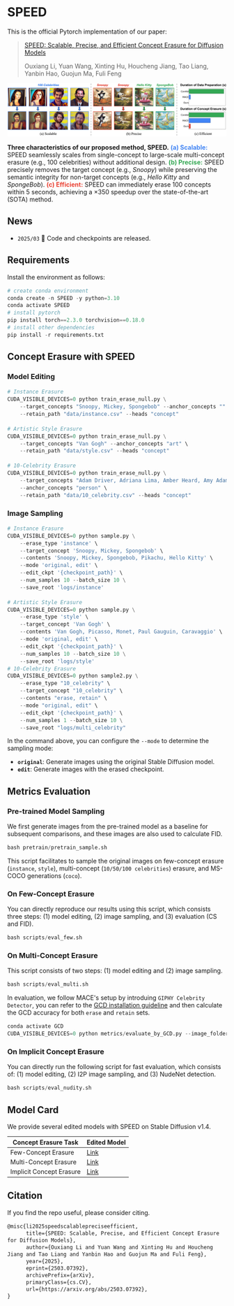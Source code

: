# SPEED
This is the official Pytorch implementation of our paper:

> [SPEED: Scalable, Precise, and Efficient Concept Erasure for Diffusion Models](https://arxiv.org/abs/2503.07392)
>
> Ouxiang Li, Yuan Wang, Xinting Hu, Houcheng Jiang, Tao Liang, Yanbin Hao, Guojun Ma, Fuli Feng

![teaser](assets/teaser.jpeg)

**Three characteristics of our proposed method, SPEED.** <span style="color:#4285F4"><b>  (a) Scalable:</b></span> SPEED seamlessly scales from single-concept to large-scale multi-concept erasure (e.g., 100 celebrities) without additional design.  <span style="color:#34A853"><b>(b) Precise:</b></span> SPEED precisely removes the target concept (e.g., *Snoopy*) while preserving the semantic integrity for non-target concepts (e.g., *Hello Kitty* and *SpongeBob*).  <span style="color:#EA4335"><b>(c) Efficient:</b></span> SPEED can immediately erase 100 concepts within 5 seconds, achieving a ×350 speedup over the state-of-the-art (SOTA) method.

## News
- `2025/03` :star2: Code and checkpoints are released.

## Requirements

Install the environment as follows:

```python
# create conda environment
conda create -n SPEED -y python=3.10
conda activate SPEED
# install pytorch 
pip install torch==2.3.0 torchvision==0.18.0
# install other dependencies
pip install -r requirements.txt
```

## Concept Erasure with SPEED

### Model Editing

```python
# Instance Erasure
CUDA_VISIBLE_DEVICES=0 python train_erase_null.py \
    --target_concepts "Snoopy, Mickey, Spongebob" --anchor_concepts "" \
    --retain_path "data/instance.csv" --heads "concept"

# Artistic Style Erasure
CUDA_VISIBLE_DEVICES=0 python train_erase_null.py \
    --target_concepts "Van Gogh" --anchor_concepts "art" \
    --retain_path "data/style.csv" --heads "concept"

# 10-Celebrity Erasure
CUDA_VISIBLE_DEVICES=0 python train_erase_null.py \
    --target_concepts "Adam Driver, Adriana Lima, Amber Heard, Amy Adams, Andrew Garfield, Angelina Jolie, Anjelica Huston, Anna Faris, Anna Kendrick, Anne Hathaway" \
    --anchor_concepts "person" \
    --retain_path "data/10_celebrity.csv" --heads "concept"
```

### Image Sampling

```python
# Instance Erasure
CUDA_VISIBLE_DEVICES=0 python sample.py \
    --erase_type 'instance' \
    --target_concept 'Snoopy, Mickey, Spongebob' \
    --contents 'Snoopy, Mickey, Spongebob, Pikachu, Hello Kitty' \
    --mode 'original, edit' \
    --edit_ckpt '{checkpoint_path}' \
    --num_samples 10 --batch_size 10 \
    --save_root 'logs/instance'

# Artistic Style Erasure
CUDA_VISIBLE_DEVICES=0 python sample.py \
    --erase_type 'style' \
    --target_concept 'Van Gogh' \
    --contents 'Van Gogh, Picasso, Monet, Paul Gauguin, Caravaggio' \
    --mode 'original, edit' \
    --edit_ckpt '{checkpoint_path}' \
    --num_samples 10 --batch_size 10 \
    --save_root 'logs/style'
# 10-Celebrity Erasure
CUDA_VISIBLE_DEVICES=0 python sample2.py \
    --erase_type "10_celebrity" \
    --target_concept "10_celebrity" \
    --contents "erase, retain" \
    --mode "original, edit" \
    --edit_ckpt '{checkpoint_path}' \
    --num_samples 1 --batch_size 10 \
    --save_root "logs/multi_celebrity"
```

In the command above, you can configure the `--mode` to determine the sampling mode:

- **`original`**: Generate images using the original Stable Diffusion model.
- **`edit`**: Generate images with the erased checkpoint.


## Metrics Evaluation

### Pre-trained Model Sampling

We first generate images from the pre-trained model as a baseline for subsequent comparisons, and these images are also used to calculate FID.

```python
bash pretrain/pretrain_sample.sh
```

This script facilitates to sample the original images on few-concept erasure (`instance`, `style`), multi-concept (`10/50/100 celebrities`) erasure, and MS-COCO generations (`coco`).

### On Few-Concept Erasure

You can directly reproduce our results using this script, which consists three steps: (1) model editing, (2) image sampling, and (3) evaluation (CS and FID).

```python
bash scripts/eval_few.sh
```

### On Multi-Concept Erasure

This script consists of two steps: (1) model editing and (2) image sampling.

```python
bash scripts/eval_multi.sh
```

In evaluation, we follow MACE's setup by introduing `GIPHY Celebrity Detector`, you can refer to the [GCD installation guideline](https://github.com/Shilin-LU/MACE/tree/main/metrics) and then calculate the GCD accuracy for both `erase` and `retain` sets.

```python
conda activate GCD
CUDA_VISIBLE_DEVICES=0 python metrics/evaluate_by_GCD.py --image_folder '{image_folder_path}'
```

### On Implicit Concept Erasure

You can directly run the following script for fast evaluation, which consists of: (1) model editing, (2) I2P image sampling, and (3) NudeNet detection.

```python
bash scripts/eval_nudity.sh
```


## Model Card

We provide several edited models with SPEED on Stable Diffusion v1.4.

| Concept Erasure Task | Edited Model |
|---|---|
| Few-Concept Erasure | [Link](https://rec.ustc.edu.cn/share/20312400-fe43-11ef-bbbc-4721580c9837) | 
| Multi-Concept Erasure | [Link](https://rec.ustc.edu.cn/share/2e96f430-fe43-11ef-b572-97a879666bd2) | 
| Implicit Concept Erasure | [Link](https://rec.ustc.edu.cn/share/36aa5250-fe43-11ef-968b-6123e5c640c6) | 


## Citation
If you find the repo useful, please consider citing.
```
@misc{li2025speedscalablepreciseefficient,
      title={SPEED: Scalable, Precise, and Efficient Concept Erasure for Diffusion Models}, 
      author={Ouxiang Li and Yuan Wang and Xinting Hu and Houcheng Jiang and Tao Liang and Yanbin Hao and Guojun Ma and Fuli Feng},
      year={2025},
      eprint={2503.07392},
      archivePrefix={arXiv},
      primaryClass={cs.CV},
      url={https://arxiv.org/abs/2503.07392}, 
}
```